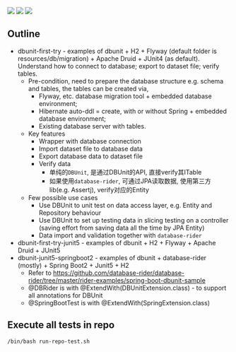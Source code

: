 ![](https://img.shields.io/badge/language-xxx-blue)
![](https://img.shields.io/badge/technology-xxx,%20xxx-blue)
![](https://img.shields.io/badge/development%20year-2021-orange)

## Outline

- dbunit-first-try - examples of dbunit + H2 + Flyway (default folder is resources/db/migration) + Apache Druid + JUnit4 (as default). Understand how to connect to database; export to dataset file; verify tables.
  - Pre-condition, need to prepare the database structure e.g. schema and tables, the tables can be created via,
    - Flyway, etc. database migration tool + embedded database environment;
    - Hibernate auto-ddl = create, with or without Spring + embedded database environment;
    - Existing database server with tables.
  - Key features
    - Wrapper with database connection
    - Import dataset file to database data
    - Export database data to dataset file
    - Verify data
      - 单纯的`DBUnit`, 是通过DBUnit的API, 直接verify其ITable
      - 如果使用`database-rider`, 可通过JPA读取数据, 使用第三方lib(e.g. Assertj), verify对应的Entity
  - Few possible use cases
    - Use DBUnit to unit test on data access layer, e.g. Entity and Repository behaviour
    - Use DBUnit to set up testing data in slicing testing on a controller (saving effort from saving data all the time by JPA Entity)
    - Data import and validation together with `database-rider`
- dbunit-first-try-junit5 -  examples of dbunit + H2 + Flyway + Apache Druid + JUnit5
- dbunit-junit5-springboot2 - examples of dbunit + database-rider (mostly) + Spring Boot2 + Junit5 + H2
  - Refer to <https://github.com/database-rider/database-rider/tree/master/rider-examples/spring-boot-dbunit-sample>
  - @DBRider is with @ExtendWith(DBUnitExtension.class) - to support all annotations for DBUnit
  - @SpringBootTest is with @ExtendWith(SpringExtension.class)

## Execute all tests in repo

`/bin/bash run-repo-test.sh`
